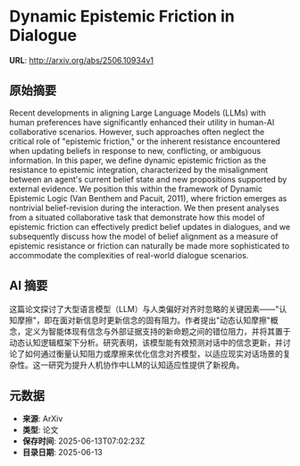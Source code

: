 # Dynamic Epistemic Friction in Dialogue

**URL**: http://arxiv.org/abs/2506.10934v1

## 原始摘要

Recent developments in aligning Large Language Models (LLMs) with human
preferences have significantly enhanced their utility in human-AI collaborative
scenarios. However, such approaches often neglect the critical role of
"epistemic friction," or the inherent resistance encountered when updating
beliefs in response to new, conflicting, or ambiguous information. In this
paper, we define dynamic epistemic friction as the resistance to epistemic
integration, characterized by the misalignment between an agent's current
belief state and new propositions supported by external evidence. We position
this within the framework of Dynamic Epistemic Logic (Van Benthem and Pacuit,
2011), where friction emerges as nontrivial belief-revision during the
interaction. We then present analyses from a situated collaborative task that
demonstrate how this model of epistemic friction can effectively predict belief
updates in dialogues, and we subsequently discuss how the model of belief
alignment as a measure of epistemic resistance or friction can naturally be
made more sophisticated to accommodate the complexities of real-world dialogue
scenarios.


## AI 摘要

这篇论文探讨了大型语言模型（LLM）与人类偏好对齐时忽略的关键因素——"认知摩擦"，即在面对新信息时更新信念的固有阻力。作者提出"动态认知摩擦"概念，定义为智能体现有信念与外部证据支持的新命题之间的错位阻力，并将其置于动态认知逻辑框架下分析。研究表明，该模型能有效预测对话中的信念更新，并讨论了如何通过衡量认知阻力或摩擦来优化信念对齐模型，以适应现实对话场景的复杂性。这一研究为提升人机协作中LLM的认知适应性提供了新视角。

## 元数据

- **来源**: ArXiv
- **类型**: 论文
- **保存时间**: 2025-06-13T07:02:23Z
- **目录日期**: 2025-06-13
